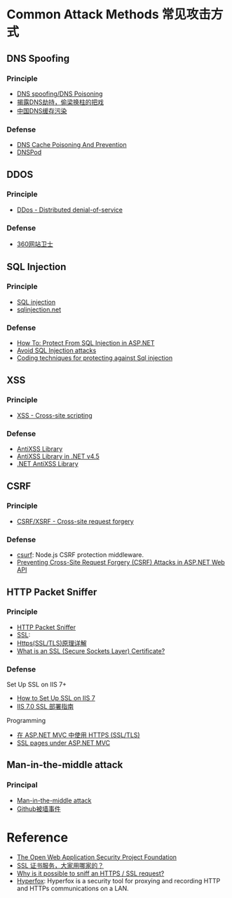 # Common Attack Methods 常见攻击方式


## DNS Spoofing

### Principle

- [DNS spoofing/DNS Poisoning](https://en.wiki2.org/wiki/DNS_cache_poisoning)
- [揭露DNS劫持，偷梁换柱的把戏](http://tech.ccidnet.com/zt/dns/)
- [中国DNS缓存污染](http://blog.csdn.net/yyf_ad/article/details/16357473)

### Defense

- [DNS Cache Poisoning And Prevention](https://techtrigger.wordpress.com/2012/01/11/dns-cache-poisoning-and-prevention/)
- [DNSPod](https://www.dnspod.cn/)


## DDOS

### Principle

- [DDos - Distributed denial-of-service](https://en.wiki2.org/wiki/DDos)

### Defense

- [360网站卫士](http://wzb.360.cn/)


## SQL Injection

### Principle

- [SQL injection](https://en.wiki2.org/wiki/SQL_injection)
- [sqlinjection.net](http://www.sqlinjection.net/)

### Defense

- [How To: Protect From SQL Injection in ASP.NET](https://msdn.microsoft.com/en-us/library/ff648339.aspx)
- [Avoid SQL Injection attacks](http://forums.asp.net/p/777624/2942861.aspx#2942861)
- [Coding techniques for protecting against Sql injection](http://forums.asp.net/t/1254125.aspx)


## XSS

### Principle

- [XSS - Cross-site scripting](https://en.wiki2.org/wiki/Cross-site_scripting)

### Defense

- [AntiXSS Library](http://www.asp.net/aspnet/overview/aspnet-and-visual-studio-2012/whats-new#_Toc318097382)
- [AntiXSS Library in .NET v4.5](http://forums.asp.net/t/1863558.aspx?AntiXSS+Library+in+NET+v4+5)
- [.NET AntiXSS Library](https://www.owasp.org/index.php/.NET_AntiXSS_Library)


## CSRF

### Principle

- [CSRF/XSRF - Cross-site request forgery](https://en.wiki2.org/wiki/Cross-site_request_forgery)

### Defense

- [csurf](https://www.npmjs.com/package/csurf): Node.js CSRF protection middleware.
- [Preventing Cross-Site Request Forgery (CSRF) Attacks in ASP.NET Web API](http://www.asp.net/web-api/overview/security/preventing-cross-site-request-forgery-attacks)


## HTTP Packet Sniffer

### Principle

- [HTTP Packet Sniffer](https://en.wiki2.org/wiki/Packet_Sniffer)
- [SSL](https://en.wiki2.org/wiki/Transport_Layer_Security):
- [Https(SSL/TLS)原理详解](http://www.fenesky.com/blog/2014/07/19/how-https-works.html)
- [What is an SSL (Secure Sockets Layer) Certificate?](https://www.instantssl.com/ssl.html)

### Defense

Set Up SSL on IIS 7+

- [How to Set Up SSL on IIS 7](http://www.iis.net/learn/manage/configuring-security/how-to-set-up-ssl-on-iis)
- [IIS 7.0 SSL 部署指南](http://www.wosign.com/Support/iis7.html)

Programming

- [在 ASP.NET MVC 中使用 HTTPS (SSL/TLS)](http://www.cnblogs.com/snowdream/archive/2009/08/07/use-https-in-aspnet-mvc.html)
- [SSL pages under ASP.NET MVC](http://stackoverflow.com/questions/156748/ssl-pages-under-asp-net-mvc)


## Man-in-the-middle attack

### Principal

- [Man-in-the-middle attack](https://en.wiki2.org/wiki/Man-in-the-middle_attack)
- [Github被墙事件](https://en.greatfire.org/blog/2013/jan/china-github-and-man-middle)


# Reference

- [The Open Web Application Security Project Foundation](https://www.owasp.org/index.php/Main_Page)
- [SSL 证书服务，大家用哪家的？](http://www.zhihu.com/question/19578422)
- [Why is it possible to sniff an HTTPS / SSL request?](http://security.stackexchange.com/questions/19616/why-is-it-possible-to-sniff-an-https-ssl-request)
- [Hyperfox](https://hyperfox.org/): Hyperfox is a security tool for proxying and recording HTTP and HTTPs communications on a LAN.
